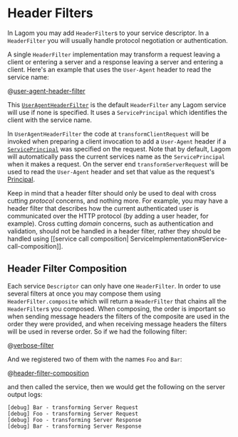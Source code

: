 # Header Filters

In Lagom you may add `HeaderFilter`s to your service descriptor. In a `HeaderFilter` you will usually handle protocol negotiation or authentication. 

A single `HeaderFilter` implementation may transform a request leaving a client or entering a server and a response leaving a server and entering a client. Here's an example that uses the `User-Agent` header to read the service name:

@[user-agent-header-filter](../../../../../service/scaladsl/api/src/main/scala/com/lightbend/lagom/scaladsl/api/transport/HeaderFilter.scala)

This [`UserAgentHeaderFilter`](api/com/lightbend/lagom/scaladsl/api/transport/UserAgentHeaderFilter$.html) is the default `HeaderFilter` any Lagom service will use if none is specified. It uses a `ServicePrincipal` which identifies the client with the service name.

In `UserAgentHeaderFilter` the code at `transformClientRequest` will be invoked when preparing a client invocation to add a `User-Agent` header if a [`ServicePrincipal`](api/com/lightbend/lagom/scaladsl/api/security/ServicePrincipal.html) was specified on the request. Note that by default, Lagom will automatically pass the current services name as the `ServicePrincipal` when it makes a request. On the server end `transformServerRequest` will be used to read the `User-Agent` header and set that value as the request's [Principal](https://docs.oracle.com/javase/8/docs/api/java/security/Principal.html).

Keep in mind that a header filter should only be used to deal with cross cutting _protocol_ concerns, and nothing more. For example, you may have a header filter that describes how the current authenticated user is communicated over the HTTP protocol (by adding a user header, for example). Cross cutting _domain_ concerns, such as authentication and validation, should not be handled in a header filter, rather they should be handled using [[service call composition| ServiceImplementation#Service-call-composition]].

## Header Filter Composition

Each service `Descriptor` can only have one `HeaderFilter`. In order to use several filters at once you may compose them using `HeaderFilter.composite` which will return a `HeaderFilter` that chains all the `HeaderFilter`s you composed. When composing, the order is important so when sending message headers the filters of the composite are used in the order they were provided, and when receiving message headers the filters will be used in reverse order. So if we had the following filter:

@[verbose-filter](code/HeaderFilters.scala)

And we registered two of them with the names `Foo` and `Bar`:

@[header-filter-composition](code/HeaderFilters.scala)

and then called the service, then we would get the following on the server output logs:

```
[debug] Bar - transforming Server Request
[debug] Foo - transforming Server Request
[debug] Foo - transforming Server Response
[debug] Bar - transforming Server Response
```
